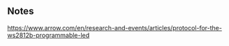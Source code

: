## Notes

https://www.arrow.com/en/research-and-events/articles/protocol-for-the-ws2812b-programmable-led